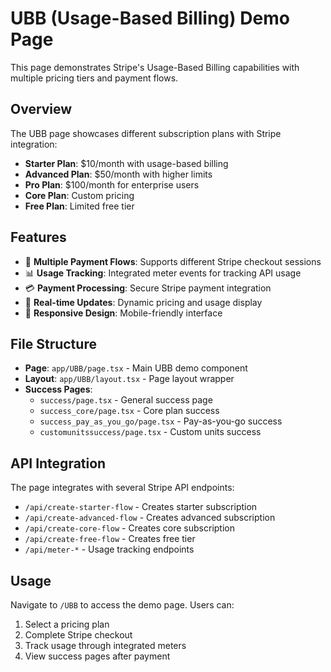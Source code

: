 # UBB (Usage-Based Billing) Demo Page

This page demonstrates Stripe's Usage-Based Billing capabilities with multiple pricing tiers and payment flows.

## Overview

The UBB page showcases different subscription plans with Stripe integration:
- **Starter Plan**: $10/month with usage-based billing
- **Advanced Plan**: $50/month with higher limits
- **Pro Plan**: $100/month for enterprise users
- **Core Plan**: Custom pricing
- **Free Plan**: Limited free tier

## Features

- 🎯 **Multiple Payment Flows**: Supports different Stripe checkout sessions
- 📊 **Usage Tracking**: Integrated meter events for tracking API usage
- 💳 **Payment Processing**: Secure Stripe payment integration
- 🔄 **Real-time Updates**: Dynamic pricing and usage display
- 📱 **Responsive Design**: Mobile-friendly interface

## File Structure

- **Page**: `app/UBB/page.tsx` - Main UBB demo component
- **Layout**: `app/UBB/layout.tsx` - Page layout wrapper
- **Success Pages**: 
  - `success/page.tsx` - General success page
  - `success_core/page.tsx` - Core plan success
  - `success_pay_as_you_go/page.tsx` - Pay-as-you-go success
  - `customunitssuccess/page.tsx` - Custom units success

## API Integration

The page integrates with several Stripe API endpoints:
- `/api/create-starter-flow` - Creates starter subscription
- `/api/create-advanced-flow` - Creates advanced subscription  
- `/api/create-core-flow` - Creates core subscription
- `/api/create-free-flow` - Creates free tier
- `/api/meter-*` - Usage tracking endpoints

## Usage

Navigate to `/UBB` to access the demo page. Users can:
1. Select a pricing plan
2. Complete Stripe checkout
3. Track usage through integrated meters
4. View success pages after payment
